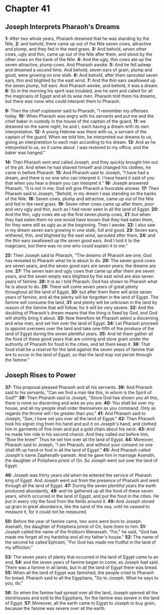 # Chapter 41

## Joseph Interprets Pharaoh's Dreams

**1:** After two whole years, Pharaoh dreamed that he was standing by the Nile,
**2:** and behold, there came up out of the Nile seven cows, attractive and plump, and they fed in the reed grass.
**3:** And behold, seven other cows, ugly and thin, came up out of the Nile after them, and stood by the other cows on the bank of the Nile.
**4:** And the ugly, thin cows ate up the seven attractive, plump cows. And Pharaoh awoke.
**5:** And he fell asleep and dreamed a second time. And behold, seven ears of grain, plump and good, were growing on one stalk.
**6:** And behold, after them sprouted seven ears, thin and blighted by the east wind.
**7:** And the thin ears swallowed up the seven plump, full ears. And Pharaoh awoke, and behold, it was a dream.
**8:** So in the morning his spirit was troubled, ane he sent and called for all the magicians of Egypt and all its wise men. Pharaoh told them his dreams, but there was none who could interpret them to Pharaoh.

**9:** Then the chief cupbearer said to Pharaoh, "I remember my offenses today.
**10:** When Pharaoh was angry with his servants and put me and the chief baker in custody in the house of the captain of the guard,
**11:** we dreamed on the same night, he and I, each having a dream with its own interpretation.
**12:** A young Hebrew was there with us, a servant of the captain of the guard. When we told him, he interpreted our dreams to us, giving an interpretation to each man according to his dream.
**13:** And as he interpreted to us, so it came about. I was restored to my office, and the baker was hanged."

**14:** Then Pharaoh sent and called Joseph, and they quickly brought him out of the pit. And when he had shaved himself and changed his clothes, he came in before Pharaoh.
**15:** And Pharaoh said to Joseph, "I have had a dream, and there is no one who can interpret it. I have heard it said of you that when you hear a dream you can interpret it."
**16:** Joseph answered Pharaoh, "It is not in me; God will give Pharaoh a favorable answer.
**17:** Then Pharaoh said to Joseph, "Behold, in my dream I was standing on the banks of the Nile.
**18:** Seven cows, plump and attractive, came up out of the Nile and fed in the reed grass.
**19:** Seven other cows came up after them, poor and very ugly and thin, such as I had never seen in all the land of Egypt.
**20:** And the thin, ugly cows ate up the first seven plump cows,
**21:** but when they had eaten them no one would have known that they had eaten them, for they were still as ugly as at the beginning. Then I awoke.
**22:** I also saw in my dream seven ears growing in one stalk, full and good.
**23:** Seven ears, withered, thin, and blighted by the east wind, sprouted after them,
**24:** and the thin ears swallowed up the seven good ears. And I told it to the magicians, but there was no one who could explain it to me."

**25:** Then Joseph said to Pharaoh, "The dreams of Pharaoh are one; God has revealed to Pharaoh what he is about to do.
**26:** The seven good cows are seven years, and the seven good ears are seven years; the dreams are one.
**27:** The seven lean and ugly cows that came up after them are seven years, and the seven empty ears blighted by the east wind are also seven years of famine.
**28:** It is as I told Pharaoh; God has shown to Pharaoh what he is about to do.
**29:** There will come seven years of great plenty throughout all the land of Egypt,
**30:** but after them there will arise seven years of famine, and all the plenty will be forgotten in the land of Egypt. The famine will consume the land,
**31:** and plenty will be unknown in the land by reason of the famine that will follow, for it will be very severe.
**32:** And the doubling of Pharaoh's dream means that the thing is fixed by God, and God will shortly bring it about.
**33:** Now therefore let Pharaoh select a discerning and wise man, and set him over the land of Egypt.
**34:** Let Pharaoh proceed to appoint oversees over the land and take one-fifth of the produce of the land of Egypt during the seven plentiful years.
**35:** And let them gather all the food of these good years that are coming and store grain under the authority of Pharaoh for food in the cities, and let them keep it.
**36:** That food shall be a reserve for the land against the seven years of famine that are to occur in the land of Egypt, so that the land may not perish through the famine."

## Joseph Rises to Power

**37:** This proposal pleased Pharaoh and all his servants.
**38:** And Pharaoh said to his servants, "Can we find a man like this, in whom is the Spirit of God?"
**39:** Then Pharaoh said to Joseph, "Since God has shown you all this, there is none so discerning and wise as you are.
**40:** You shall be over my house, and all my people shall order themselves as you command. Only as regards the throne will I be greater than you."
**41:** And Pharaoh said to Joseph, "See, I have set you over all the land of Egypt."
**42:** Then Pharaoh took his signet ring from his hand and put it on Joseph's hand, and clothed him in garments of fine linen and put a gold chain about his neck.
**43:** And he made him ride in his second chariot. And they called out before him, "Bow the knee!" Thus he set him over all the land of Egypt. 
**44:** Moreover, Pharaoh said to Joseph, "I am Pharaoh, and without your consent no one shall lift up hand or foot in all the land of Egypt."
**45:** And Pharaoh called Joseph's name Zaphenath-paneah. And he gave him in marriage Asenath, the daughter of Potiphera priest of On. So Joseph went out over the land of Egypt.

**46:** Joseph was thirty years old when he entered the service of Pharaoh king of Egypt. And Joseph went out from the presence of Pharaoh and went through all the land of Egypt.
**47:** During the seven plentiful years the earth produced abundantly,
**48:** and he gathered up all the food of these seven years, which occurred in the land of Egypt, and put the food in the cities. He put in every city the food from the fields around it.
**49:** And Joseph stored up grain in great abundance, like the sand of the sea, until he ceased to measure it, for it could not be measured.

**50:** Before the year of famine came, two sons were born to Joseph. Asenath, the daughter of Potiphera priest of On, bore them to him.
**51:** Joseph called the name of the firstborn Manasseh. "For," he said, "God has made me forget all my hardship and all my father's house."
**52:** The name of the second he called Ephraim, "For God has made me fruitful in the land of my affliction."

**53:** The seven years of plenty that occurred in the land of Egypt came to an end,
**54:** and the seven years of famine began to come, as Joseph had said. There was a famine in all lands, but in all the land of Egypt there was bread.
**55:** When all the land of Egypt was famished, the people cried to Pharaoh for bread. Pharaoh said to all the Egyptians, "Go to Joseph. What he says to you, do."

**56:** So when the famine had spread over all the land, Joseph opened all the storehouses and sold to the Egyptians, for the famine was severe in the land of Egypt.
**57:** Moreover, all the earth came to Egypt to Joseph to buy grain, because the famine was severe over all the earth.

